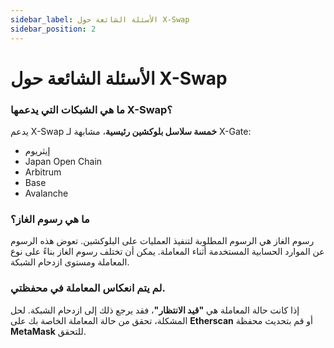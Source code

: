 ```yaml
---
sidebar_label: الأسئلة الشائعة حول X-Swap
sidebar_position: 2
---
```


# الأسئلة الشائعة حول X-Swap

### **ما هي الشبكات التي يدعمها X-Swap؟**  

يدعم X-Swap **خمسة سلاسل بلوكشين رئيسية**، مشابهة لـ X-Gate:

- إيثريوم  
- Japan Open Chain  
- Arbitrum  
- Base  
- Avalanche  

### **ما هي رسوم الغاز؟**  

رسوم الغاز هي الرسوم المطلوبة لتنفيذ العمليات على البلوكشين. تعوض هذه الرسوم عن الموارد الحسابية المستخدمة أثناء المعاملة. يمكن أن تختلف رسوم الغاز بناءً على نوع المعاملة ومستوى ازدحام الشبكة.

### **لم يتم انعكاس المعاملة في محفظتي.**  

إذا كانت حالة المعاملة هي **"قيد الانتظار"**، فقد يرجع ذلك إلى ازدحام الشبكة. لحل المشكلة، تحقق من حالة المعاملة الخاصة بك على **Etherscan** أو قم بتحديث محفظة **MetaMask** للتحقق.